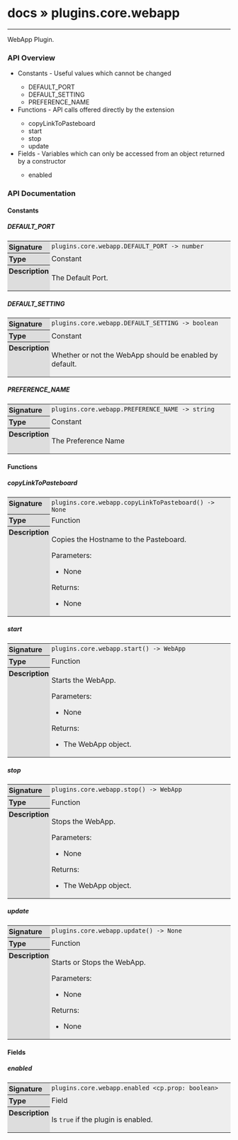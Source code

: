 # [docs](index.md) » plugins.core.webapp
---

WebApp Plugin.

<style type="text/css">
	a { text-decoration: none; }
	a:hover { text-decoration: underline; }
	th { background-color: #DDDDDD; vertical-align: top; padding: 3px; }
	td { width: 100%; background-color: #EEEEEE; vertical-align: top; padding: 3px; }
	table { width: 100% ; border: 1px solid #0; text-align: left; }
	section > table table td { width: 0; }
</style>
<link rel="stylesheet" href="../../css/docs.css" type="text/css" media="screen" />
<h3>API Overview</h3>
<ul>
<li>Constants - Useful values which cannot be changed</li>
  <ul>
	<li><a href="#DEFAULT_PORT">DEFAULT_PORT</a></li>
	<li><a href="#DEFAULT_SETTING">DEFAULT_SETTING</a></li>
	<li><a href="#PREFERENCE_NAME">PREFERENCE_NAME</a></li>
  </ul>
<li>Functions - API calls offered directly by the extension</li>
  <ul>
	<li><a href="#copyLinkToPasteboard">copyLinkToPasteboard</a></li>
	<li><a href="#start">start</a></li>
	<li><a href="#stop">stop</a></li>
	<li><a href="#update">update</a></li>
  </ul>
<li>Fields - Variables which can only be accessed from an object returned by a constructor</li>
  <ul>
	<li><a href="#enabled">enabled</a></li>
  </ul>
</ul>
<h3>API Documentation</h3>
<h4 class="documentation-section">Constants</h4>
  <section id="DEFAULT_PORT">
	<h5><a href="#DEFAULT_PORT">DEFAULT_PORT</a></h5>
	<table>
	  <tr>
		<th>Signature</th>
		<td><code>plugins.core.webapp.DEFAULT_PORT -&gt; number</code></td>
	  </tr>
	  <tr>
		<th>Type</th>
		<td>Constant</td>
	  </tr>
	  <tr>
		<th>Description</th>
		<td><p>The Default Port.</p>
</td>
	  </tr>
	</table>
  </section>
  <section id="DEFAULT_SETTING">
	<h5><a href="#DEFAULT_SETTING">DEFAULT_SETTING</a></h5>
	<table>
	  <tr>
		<th>Signature</th>
		<td><code>plugins.core.webapp.DEFAULT_SETTING -&gt; boolean</code></td>
	  </tr>
	  <tr>
		<th>Type</th>
		<td>Constant</td>
	  </tr>
	  <tr>
		<th>Description</th>
		<td><p>Whether or not the WebApp should be enabled by default.</p>
</td>
	  </tr>
	</table>
  </section>
  <section id="PREFERENCE_NAME">
	<h5><a href="#PREFERENCE_NAME">PREFERENCE_NAME</a></h5>
	<table>
	  <tr>
		<th>Signature</th>
		<td><code>plugins.core.webapp.PREFERENCE_NAME -&gt; string</code></td>
	  </tr>
	  <tr>
		<th>Type</th>
		<td>Constant</td>
	  </tr>
	  <tr>
		<th>Description</th>
		<td><p>The Preference Name</p>
</td>
	  </tr>
	</table>
  </section>
<h4 class="documentation-section">Functions</h4>
  <section id="copyLinkToPasteboard">
	<h5><a href="#copyLinkToPasteboard">copyLinkToPasteboard</a></h5>
	<table>
	  <tr>
		<th>Signature</th>
		<td><code>plugins.core.webapp.copyLinkToPasteboard() -&gt; None</code></td>
	  </tr>
	  <tr>
		<th>Type</th>
		<td>Function</td>
	  </tr>
	  <tr>
		<th>Description</th>
		<td><p>Copies the Hostname to the Pasteboard.</p>
<p>Parameters:</p>
<ul>
<li>None</li>
</ul>
<p>Returns:</p>
<ul>
<li>None</li>
</ul>
</td>
	  </tr>
	</table>
  </section>
  <section id="start">
	<h5><a href="#start">start</a></h5>
	<table>
	  <tr>
		<th>Signature</th>
		<td><code>plugins.core.webapp.start() -&gt; WebApp</code></td>
	  </tr>
	  <tr>
		<th>Type</th>
		<td>Function</td>
	  </tr>
	  <tr>
		<th>Description</th>
		<td><p>Starts the WebApp.</p>
<p>Parameters:</p>
<ul>
<li>None</li>
</ul>
<p>Returns:</p>
<ul>
<li>The WebApp object.</li>
</ul>
</td>
	  </tr>
	</table>
  </section>
  <section id="stop">
	<h5><a href="#stop">stop</a></h5>
	<table>
	  <tr>
		<th>Signature</th>
		<td><code>plugins.core.webapp.stop() -&gt; WebApp</code></td>
	  </tr>
	  <tr>
		<th>Type</th>
		<td>Function</td>
	  </tr>
	  <tr>
		<th>Description</th>
		<td><p>Stops the WebApp.</p>
<p>Parameters:</p>
<ul>
<li>None</li>
</ul>
<p>Returns:</p>
<ul>
<li>The WebApp object.</li>
</ul>
</td>
	  </tr>
	</table>
  </section>
  <section id="update">
	<h5><a href="#update">update</a></h5>
	<table>
	  <tr>
		<th>Signature</th>
		<td><code>plugins.core.webapp.update() -&gt; None</code></td>
	  </tr>
	  <tr>
		<th>Type</th>
		<td>Function</td>
	  </tr>
	  <tr>
		<th>Description</th>
		<td><p>Starts or Stops the WebApp.</p>
<p>Parameters:</p>
<ul>
<li>None</li>
</ul>
<p>Returns:</p>
<ul>
<li>None</li>
</ul>
</td>
	  </tr>
	</table>
  </section>
<h4 class="documentation-section">Fields</h4>
  <section id="enabled">
	<h5><a href="#enabled">enabled</a></h5>
	<table>
	  <tr>
		<th>Signature</th>
		<td><code>plugins.core.webapp.enabled &lt;cp.prop: boolean&gt;</code></td>
	  </tr>
	  <tr>
		<th>Type</th>
		<td>Field</td>
	  </tr>
	  <tr>
		<th>Description</th>
		<td><p>Is <code>true</code> if the plugin is enabled.</p>
</td>
	  </tr>
	</table>
  </section>

